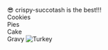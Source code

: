  :sunglasses: crispy-succotash is the best!!!  
 Cookies  
 Pies  
 Cake  
 Gravy
![Turkey](http://craftfactorypdx.com/wp-content/uploads/2013/10/thanksgiving_turkey.png)
